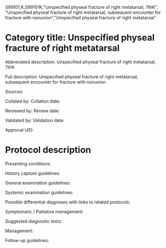 S99101,K,S99101K,"Unspecified physeal fracture of right metatarsal, 7thK", "Unspecified physeal fracture of right  metatarsal, subsequent encounter for fracture with nonunion","Unspecified physeal fracture of right  metatarsal"
# Category title: Unspecified physeal fracture of right  metatarsal

Abbreviated description: Unspecified physeal fracture of right metatarsal, 7thK

Full description: Unspecified physeal fracture of right  metatarsal, subsequent encounter for fracture with nonunion

Sources:

Collated by:
Collation date:

Reviewed by:
Review date:

Validated by:
Validation date:

Approval UID:

# Protocol description

Presenting conditions:

History capture guidelines:

General examination guidelines:

Systemic examination guidelines:

Possible differential diagnoses with links to related protocols:

Symptomatic / Palliative management:

Suggested diagnostic tests:

Management:

Follow-up guidelines:
